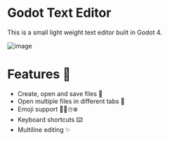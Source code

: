 ﻿# Godot Text Editor
This is a small light weight text editor built in Godot 4.

![image](https://github.com/trflorian/godot-text-editor/assets/27728267/39e33d77-9856-4163-b43c-66dd845e827c)

# Features 🚀
- Create, open and save files 📁
- Open multiple files in different tabs 📑
- Emoji support 🎅🍪☃️❄️
- Keyboard shortcuts ⌨️
- Multiline editing ✨
